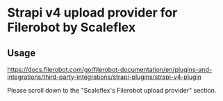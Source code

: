 # Strapi v4 upload provider for Filerobot by Scaleflex

## Usage

https://docs.filerobot.com/go/filerobot-documentation/en/plugins-and-integrations/third-party-integrations/strapi-plugins/strapi-v4-plugin

Please scroll down to the "Scaleflex's Filerobot upload provider" section.
